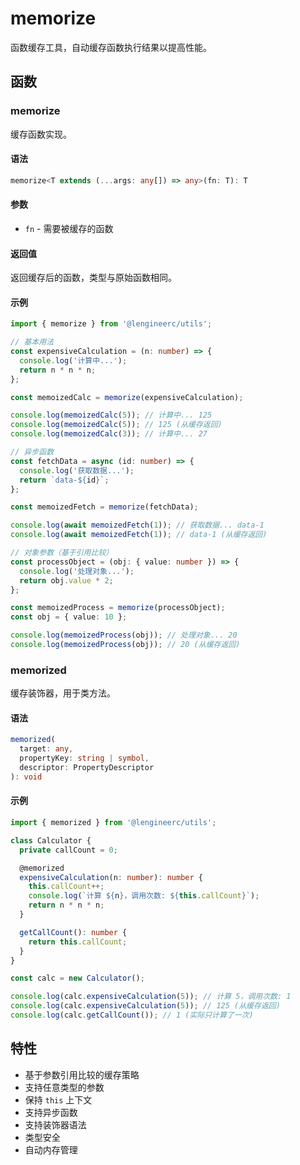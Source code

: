 # memorize

函数缓存工具，自动缓存函数执行结果以提高性能。

## 函数

### memorize

缓存函数实现。

#### 语法

```typescript
memorize<T extends (...args: any[]) => any>(fn: T): T
```

#### 参数

- `fn` - 需要被缓存的函数

#### 返回值

返回缓存后的函数，类型与原始函数相同。

#### 示例

```typescript
import { memorize } from '@lengineerc/utils';

// 基本用法
const expensiveCalculation = (n: number) => {
  console.log('计算中...');
  return n * n * n;
};

const memoizedCalc = memorize(expensiveCalculation);

console.log(memoizedCalc(5)); // 计算中... 125
console.log(memoizedCalc(5)); // 125 (从缓存返回)
console.log(memoizedCalc(3)); // 计算中... 27

// 异步函数
const fetchData = async (id: number) => {
  console.log('获取数据...');
  return `data-${id}`;
};

const memoizedFetch = memorize(fetchData);

console.log(await memoizedFetch(1)); // 获取数据... data-1
console.log(await memoizedFetch(1)); // data-1 (从缓存返回)

// 对象参数（基于引用比较）
const processObject = (obj: { value: number }) => {
  console.log('处理对象...');
  return obj.value * 2;
};

const memoizedProcess = memorize(processObject);
const obj = { value: 10 };

console.log(memoizedProcess(obj)); // 处理对象... 20
console.log(memoizedProcess(obj)); // 20 (从缓存返回)
```

### memorized

缓存装饰器，用于类方法。

#### 语法

```typescript
memorized(
  target: any,
  propertyKey: string | symbol,
  descriptor: PropertyDescriptor
): void
```

#### 示例

```typescript
import { memorized } from '@lengineerc/utils';

class Calculator {
  private callCount = 0;

  @memorized
  expensiveCalculation(n: number): number {
    this.callCount++;
    console.log(`计算 ${n}，调用次数: ${this.callCount}`);
    return n * n * n;
  }

  getCallCount(): number {
    return this.callCount;
  }
}

const calc = new Calculator();

console.log(calc.expensiveCalculation(5)); // 计算 5，调用次数: 1
console.log(calc.expensiveCalculation(5)); // 125 (从缓存返回)
console.log(calc.getCallCount()); // 1 (实际只计算了一次)
```

## 特性

- 基于参数引用比较的缓存策略
- 支持任意类型的参数
- 保持 `this` 上下文
- 支持异步函数
- 支持装饰器语法
- 类型安全
- 自动内存管理

